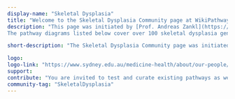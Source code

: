 ```yaml
---
display-name: "Skeletal Dysplasia"
title: "Welcome to the Skeletal Dysplasia Community page at WikiPathways"
description: "This page was initiated by [Prof. Andreas Zankl](https://www.sydney.edu.au/medicine-health/about/our-people/academic-staff/andreas-zankl.html) at the University of Sydney. Our goal is to create Wikipathways diagrams for all known skeletal dysplasia genes. Skeletal dysplasias are rare genetic disorders affecting the development and normal function of the skeleton. They are typically caused by genetic variants in a single gene, causing abnormal function of that particular gene. As such, skeletal dysplasias allow us to study the effect of abnormal function of a particular gene on skeletal development. Skeletal dysplasias occur as spontanous mutations in humans, but also in cats, dogs, mice and other animals. In addition, mouse models that carry mutations found in human patients have been created to study the functional consequences of these mutations in more detail. There are 461 different skeletal dysplasias and pathogenic variants in 437 different genes have been identified in 425 of these 461 disorders ([PMID:31633310](https://pubmed.ncbi.nlm.nih.gov/31633310/)). We thus know the genetic basis for over 90% of all skeletal dysplasias. However, we are only beginning to understand what these genes do, how they interact and how mutations in these genes lead to the extreme skeletal phenotypes that we observe in patients with skeletal dysplasias. By curating the world's knowledge about these genes and the disorders they cause, we hope to arrive at a systems level understanding of skeletal biology, seen through the lens of skeletal dysplasias.
The pathway diagrams listed below cover over 100 skeletal dysplasia genes, about 25% of the total number of known skeletal dysplasia genes. Please help us cover the rest!"

short-description: "The Skeletal Dysplasia Community page was initiated by Prof. Andreas Zankl at the University of Sydney with the goal to create Wikipathways diagrams for all known skeletal dysplasia genes."

logo: 
logo-link: "https://www.sydney.edu.au/medicine-health/about/our-people/academic-staff/andreas-zankl.html"
support:
contribute: "You are invited to test and curate existing pathways as well as to create new ones. All suggestions and contributions are welcome. Contact Prof. Andreas Zankl (andreas.zankl[AT]sydney.edu.au) if you interested in adding pathways to the Skeletal Dysplasia Portal."
community-tag: "SkeletalDysplasia"
---
```

